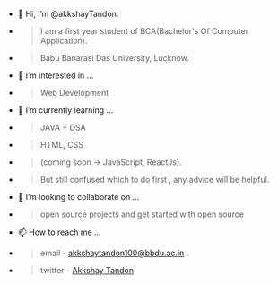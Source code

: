 - 👋 Hi, I’m @akkshayTandon. 
 - > I am a first year student of BCA(Bachelor's Of Computer Application).
 - > Babu Banarasi Das University, Lucknow.
- 👀 I’m interested in ... 
 - > Web Development
- 🌱 I’m currently learning ... 
 - > JAVA + DSA
 - > HTML, CSS
 - > (coming soon -> JavaScript, ReactJs).
- > But still confused which to do first , any advice will be helpful.
- 💞️ I’m looking to collaborate on ... 
 - > open source projects and get started with open source 
- 📫 How to reach me ... 
 - > email - akkshaytandon100@bbdu.ac.in .
 - > twitter - [Akkshay Tandon](https://twitter.com/AkkshayTandon)

<!---
akkshayTandon/akkshayTandon is a ✨ special ✨ repository because its `README.md` (this file) appears on your GitHub profile.
You can click the Preview link to take a look at your changes.
--->
